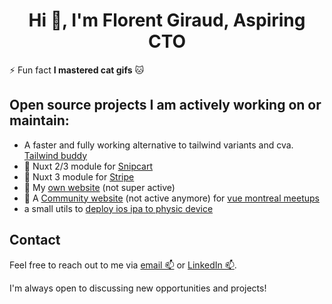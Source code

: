 <h1 align="center">Hi 👋, I'm Florent Giraud, Aspiring CTO </h1>


⚡ Fun fact **I mastered cat gifs** :cat:

## Open source projects I am actively working on or maintain:

- A faster and fully working alternative to tailwind variants and cva. [Tailwind buddy](https://github.com/busbud/tailwind-buddy)
- 🛒 Nuxt 2/3 module for [Snipcart](https://github.com/nuxt-modules/snipcart)
- 🛒 Nuxt 3 module for [Stripe](https://github.com/fuentesloic/nuxt-stripe)
- 🥶 My [own website](https://github.com/flozero/florent.dev) (not super active)
- 🎤 A [Community website](https://github.com/vuemontreal/vuemontreal) (not active anymore) for [vue montreal meetups](https://vuemontreal.org/)
- a small utils to [deploy ios ipa to physic device](https://github.com/flozero/deploy-ios-ipa)

## Contact

Feel free to reach out to me via [email 📫](hello@florent.dev) or [LinkedIn 📫](https://linkedin.com/in/fgiraud42).

I'm always open to discussing new opportunities and projects!
